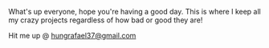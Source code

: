 What's up everyone, hope you're having a good day. 
This is where I keep all my crazy projects regardless of how bad or good they are!

Hit me up @ hungrafael37@gmail.com

<!---
Rafaelh1x1/Rafaelh1x1 is a ✨ special ✨ repository because its `README.md` (this file) appears on your GitHub profile.
You can click the Preview link to take a look at your changes.
--->
